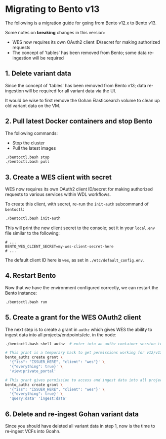 # Migrating to Bento v13

The following is a migration guide for going from Bento v12.x to Bento v13.

Some notes on **breaking** changes in this version:

* WES now requires its own OAuth2 client ID/secret for making authorized requests
* The concept of 'tables' has been removed from Bento; some data re-ingestion will be required


## 1. Delete variant data

Since the concept of 'tables' has been removed from Bento v13; 
data re-ingestion will be required for all variant data via the UI.

It would be wise to first remove the Gohan Elasticsearch volume to
clean up old variant data on the VM.


## 2. Pull latest Docker containers and stop Bento

The following commands:

* Stop the cluster
* Pull the latest images


```bash
./bentoctl.bash stop
./bentoctl.bash pull
```


## 3. Create a WES client with secret

WES now requires its own OAuth2 client ID/secret for making authorized requests
to various services within WDL workflows. 

To create this client, with secret, re-run the `init-auth` subcommand of `bentoctl`:

```bash
./bentoctl.bash init-auth
```

This will print the new client secret to the console; set it in your `local.env` file
similar to the following:

```
# ...
BENTO_WES_CLIENT_SECRET=my-wes-client-secret-here
# ...
```

The default client ID here is `wes`, as set in `./etc/default_config.env`.


## 4. Restart Bento

Now that we have the environment configured correctly, we can restart the 
Bento instance:

```bash
./bentoctl.bash run
```


## 5. Create a grant for the WES OAuth2 client

The next step is to create a grant in `authz` which gives WES the ability
to ingest data into all projects/endpoints/etc. in the node:

```bash
./bentoctl.bash shell authz  # enter into an authz container session to create the grant

# This grant is a temporary hack to get permissions working for v12/v13. In the future, it should be removed.
bento_authz create grant \
  '{"iss": "ISSUER_HERE", "client": "wes"}' \
  '{"everything": true}' \
  'view:private_portal'

# This grant gives permission to access and ingest data into all projects
bento_authz create grant \
  '{"iss": "ISSUER_HERE", "client": "wes"}' \
  '{"everything": true}' \
  'query:data' 'ingest:data'
```


## 6. Delete and re-ingest Gohan variant data

Since you should have deleted all variant data in step 1, now is the time to
re-ingest VCFs into Goahn.
